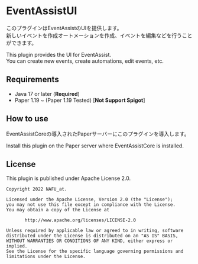# EventAssistUI

このプラグインはEventAssistのUIを提供します。  
新しいイベントを作成オートメーションを作成、イベントを編集などを行うことができます。

This plugin provides the UI for EventAssist.  
You can create new events, create automations, edit events, etc.

## Requirements

- Java 17 or later (**Required**)
- Paper 1.19 ~ (Paper 1.19 Tested) [**Not Support Spigot**]

## How to use

EventAssistCoreの導入されたPaperサーバーにこのプラグインを導入します。

Install this plugin on the Paper server where EventAssistCore is installed.

## License

This plugin is published under Apache License 2.0.

    Copyright 2022 NAFU_at.
    
    Licensed under the Apache License, Version 2.0 (the "License");
    you may not use this file except in compliance with the License.
    You may obtain a copy of the License at
    
           http://www.apache.org/licenses/LICENSE-2.0
    
    Unless required by applicable law or agreed to in writing, software
    distributed under the License is distributed on an "AS IS" BASIS,
    WITHOUT WARRANTIES OR CONDITIONS OF ANY KIND, either express or implied.
    See the License for the specific language governing permissions and
    limitations under the License.
